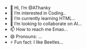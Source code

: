 - 👋 Hi, I’m @AThanky
- 👀 I’m interested in Coding..
- 🌱 I’m currently learning  HTML...
- 💞️ I’m looking to collaborate on AI...
- 📫 How to reach me Emao...
- 😄 Pronouns: ...
- ⚡ Fun fact: I like Beetles...

<!---
AThanky/AThanky is a ✨ special ✨ repository because its `README.md` (this file) appears on your GitHub profile.
You can click the Preview link to take a look at your changes.
--->
